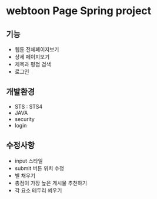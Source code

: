# webtoon Page Spring project

## 기능

- 웹툰 전체페이지보기
- 상세 페이지보기
- 제목과 평점 검색
- 로그인

## 개발환경

- STS : STS4
- JAVA
- security
- login

## 수정사항

- input 스타일 
- submit 버튼 위치 수정
- 별 채우기 
- 총점이 가장 높은 게시물 추천하기
- 각 요소 테두리 씌우기
